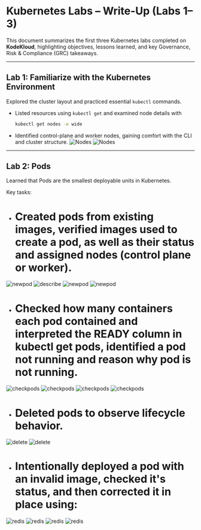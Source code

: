 # Kubernetes Labs – Write-Up (Labs 1–3)

This document summarizes the first three Kubernetes labs completed on **KodeKloud**, highlighting objectives, lessons learned, and key Governance, Risk & Compliance (GRC) takeaways.

---

## Lab 1: Familiarize with the Kubernetes Environment
Explored the cluster layout and practiced essential `kubectl` commands.  
- Listed resources using `kubectl get` and examined node details with
  
  ```bash
  kubectl get nodes -o wide
  ```
- Identified control-plane and worker nodes, gaining comfort with the CLI and cluster structure.
![Nodes](Get_Nodes.png)
![Nodes](OS_Flavour.png)


---

## Lab 2: Pods

Learned that Pods are the smallest deployable units in Kubernetes.

  Key tasks:

- # Created pods from existing images, verified images used to create a pod, as well as their status and assigned nodes (control plane or worker).
![newpod](Evidence/Create_new_pod.png)
![describe](Evidence/Decribe_pods.png)
![newpod](Evidence/Pod_State.png)
![newpod](Evidence/Node.png)


- # Checked how many containers each pod contained and interpreted the READY column in kubectl get pods, identified a pod not running and reason why pod is not running.
![checkpods](Evidence/2_Containers.png)
![checkpods](Evidence/Images_Used_In_Pod.png)
![checkpods](Evidence/Image_on_Pods.png)
![checkpods](Evidence/Image_Pull_Back_off.png)


- # Deleted pods to observe lifecycle behavior.
![delete](Evidence/Delete_pod.png)
![delete](Evidence/Desired_always-run.png)

- # Intentionally deployed a pod with an invalid image, checked it's status, and then corrected it in place using:
![redis](Evidence/Redis_Pod.png)
![redis](Evidence/Pod_Not_Running.png)
![redis](Evidence/Configure_Image_name.png)
![redis](Evidence/Image_Running.png)
